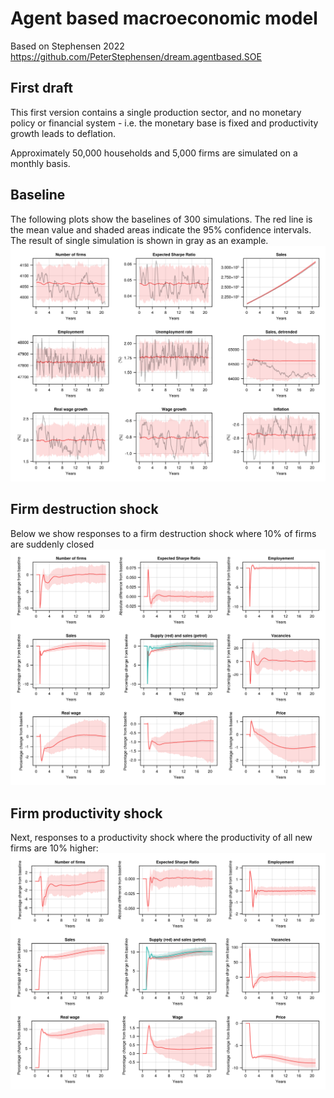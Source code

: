 # Agent based macroeconomic model
Based on Stephensen 2022 https://github.com/PeterStephensen/dream.agentbased.SOE

## First draft
This first version contains a single production sector, and no monetary policy or financial system - i.e. the monetary base is fixed and productivity growth leads to deflation.

Approximately 50,000 households and 5,000 firms are simulated on a monthly basis.

## Baseline
The following plots show the baselines of 300 simulations. The red line is the mean value and shaded areas indicate the 95% confidence intervals. The result of single simulation is shown in gray as an example.
![plot](./images/baseline.svg)

## Firm destruction shock
Below we show responses to a firm destruction shock where 10% of firms are suddenly closed
![plot](./images/firm_destruction_shock.svg)

## Firm productivity shock
Next, responses to a productivity shock where the productivity of all new firms are 10% higher:
![plot](./images/firm_productivity_shock.svg)
